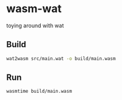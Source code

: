 # wasm-wat
toying around with wat

## Build
```bash
wat2wasm src/main.wat -o build/main.wasm
```

## Run
```bash
wasmtime build/main.wasm
```